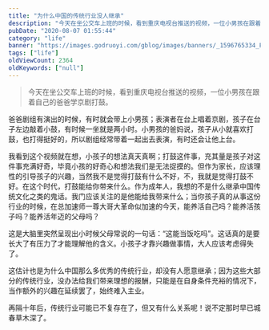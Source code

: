```yaml
---
title: "为什么中国的传统行业没人继承"
description: "今天在坐公交车上班的时候，看到重庆电视台推送的视频，一位小男孩在跟着自己的爸爸学京剧打鼓"
pubDate: "2020-08-07 01:55:44"
category: "life"
banner: "https://images.godruoyi.com/gblog/images/banners/_1596765334_F027thkBdf.avif"
tags: ["life"]
oldViewCount: 2364
oldKeywords: ["null"]
---
```


> 今天在坐公交车上班的时候，看到重庆电视台推送的视频，一位小男孩在跟着自己的爸爸学京剧打鼓。

爸爸剧组有演出的时候，有时就会带上小男孩；表演者在台上唱着京剧，孩子在台子左边敲着小鼓，有时候一坐就是两小时。小男孩的爸妈说，孩子从小就喜欢打鼓，也打得挺好的，所以剧组经常带着一起出去表演，有时还会让他上台。

我看到这个视频就在想，小孩子的想法真天真啊；打鼓这件事，充其量是孩子对这件事充满好奇，毕竟小孩的好奇心和想法我们是无法捉摸的。但作为家长，应该理性的引导孩子的兴趣，当然我不是觉得打鼓有什么不好，不，我就是觉得打鼓不好。在这个时代，打鼓能给你带来什么。作为成年人，我想的不是什么继承中国传统文化之类的鬼话。我门应该关注的是他能给我带来什么；当你孩子真的从事这份行业的时候，在总加速师一尊大哥大革命似加速的今天，能养活自己吗？能养活孩子吗？能养活年迈的父母吗？

这是大脑里突然呈现出小时候父母常说的一句话：“这能当饭吃吗”。这话真的是要长大了有压力了才能理解他的含义。小孩子才靠兴趣做事情，大人应该考虑得失了。

这估计也是为什么中国那么多优秀的传统行业，却没有人愿意继承；因为这些大部分的传统行业，没办法给我们带来理想的报酬，只能是在自身条件充裕的情况下，当作额外的兴趣在延续罢了，始终难入主业。

再隔十年后，传统行业可能已不复存在了，但又有什么关系呢！说不定那时早已城春草木深了。
